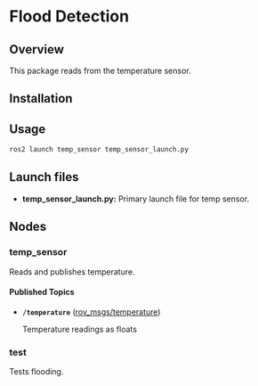 # Flood Detection

## Overview

This package reads from the temperature sensor.

## Installation


## Usage

```bash
ros2 launch temp_sensor temp_sensor_launch.py
```

## Launch files

* **temp_sensor_launch.py:**  Primary launch file for temp sensor.

## Nodes

### temp_sensor

Reads and publishes temperature.

#### Published Topics

* **`/temperature`** ([rov_msgs/temperature])

    Temperature readings as floats


### test

Tests flooding.

[rov_msgs/temperature]: ../../rov_msgs/msg/Temperature.msg
